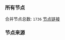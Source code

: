 ### 所有节点
合并节点总数: `1736`
[节点链接](https://raw.githubusercontent.com/rzhy1/11/master/sub/sub_merge_base64.txt)

### 节点来源